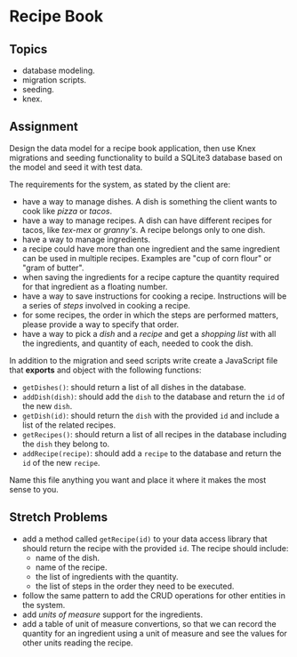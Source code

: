 # Recipe Book

## Topics

- database modeling.
- migration scripts.
- seeding.
- knex.

## Assignment

Design the data model for a recipe book application, then use Knex migrations and seeding functionality to build a SQLite3 database based on the model and seed it with test data.

The requirements for the system, as stated by the client are:

- have a way to manage dishes. A dish is something the client wants to cook like _pizza_ or _tacos_.
- have a way to manage recipes. A dish can have different recipes for tacos, like _tex-mex_ or _granny's_. A recipe belongs only to one dish.
- have a way to manage ingredients.
- a recipe could have more than one ingredient and the same ingredient can be used in multiple recipes. Examples are "cup of corn flour" or "gram of butter".
- when saving the ingredients for a recipe capture the quantity required for that ingredient as a floating number.
- have a way to save instructions for cooking a recipe. Instructions will be a series of _steps_ involved in cooking a recipe.
- for some recipes, the order in which the steps are performed matters, please provide a way to specify that order.
- have a way to pick a _dish_ and a _recipe_ and get a _shopping list_ with all the ingredients, and quantity of each, needed to cook the dish.

In addition to the migration and seed scripts write create a JavaScript file that **exports** and object with the following functions:

- `getDishes()`: should return a list of all dishes in the database.
- `addDish(dish)`: should add the `dish` to the database and return the `id` of the new `dish`.
- `getDish(id)`: should return the `dish` with the provided `id` and include a list of the related recipes.
- `getRecipes()`: should return a list of all recipes in the database including the `dish` they belong to.
- `addRecipe(recipe)`: should add a `recipe` to the database and return the `id` of the new `recipe`.

Name this file anything you want and place it where it makes the most sense to you.

## Stretch Problems

- add a method called `getRecipe(id)` to your data access library that should return the recipe with the provided `id`. The recipe should include:
  - name of the dish.
  - name of the recipe.
  - the list of ingredients with the quantity.
  - the list of steps in the order they need to be executed.
- follow the same pattern to add the CRUD operations for other entities in the system.
- add _units of measure_ support for the ingredients.
- add a table of unit of measure convertions, so that we can record the quantity for an ingredient using a unit of measure and see the values for other units reading the recipe.
